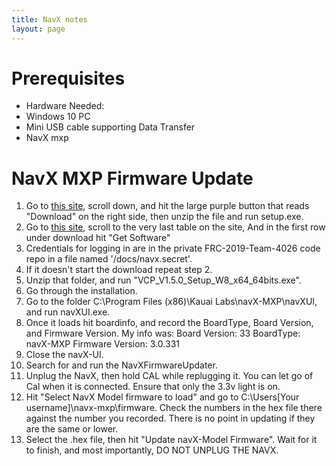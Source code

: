 ```yaml
---
title: NavX notes
layout: page
---
```


# Prerequisites
- Hardware Needed:
- Windows 10 PC
- Mini USB cable supporting Data Transfer
- NavX mxp

# NavX MXP Firmware Update
1. Go to [this site](https://pdocs.kauailabs.com/navx-mxp/software/), scroll down, and hit the large purple button that reads "Download" on the right side, then unzip the file and run setup.exe.
2. Go to [this site](https://www.st.com/en/development-tools/stsw-stm32102.html), scroll to the very last table on the site, And in the first row under download hit "Get Software"
3. Credentials for logging in are in the private FRC-2019-Team-4026 code repo in a file named '/docs/navx.secret'. 
4. If it doesn't start the download repeat step 2.
5. Unzip that folder, and run "VCP_V1.5.0_Setup_W8_x64_64bits.exe".
6. Go through the installation.
7. Go to the folder C:\Program Files (x86)\Kauai Labs\navX-MXP\navXUI, and run navXUI.exe.
8. Once it loads hit boardinfo, and record the BoardType, Board Version, and Firmware Version. My info was:
Board Version: 33
BoardType: navX-MXP
Firmware Version: 3.0.331
9. Close the navX-UI.
10. Search for and run the NavXFirmwareUpdater.
11. Unplug the NavX, then hold CAL while replugging it. You can let go of Cal when it is connected. Ensure that only the 3.3v light is on.
12. Hit "Select NavX Model firmware to load" and go to C:\Users\[Your username]\navx-mxp\firmware. Check the numbers in the hex file there against the number you recorded. There is no point in updating if they are the same or lower.
13. Select the .hex file, then hit "Update navX-Model Firmware". Wait for it to finish, and most importantly, DO NOT UNPLUG THE NAVX.

